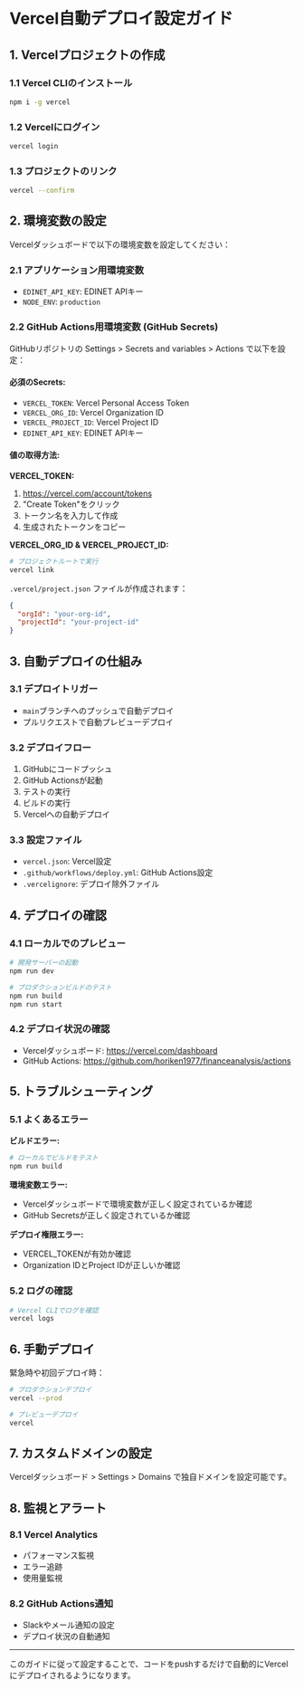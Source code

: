 # Vercel自動デプロイ設定ガイド

## 1. Vercelプロジェクトの作成

### 1.1 Vercel CLIのインストール
```bash
npm i -g vercel
```

### 1.2 Vercelにログイン
```bash
vercel login
```

### 1.3 プロジェクトのリンク
```bash
vercel --confirm
```

## 2. 環境変数の設定

Vercelダッシュボードで以下の環境変数を設定してください：

### 2.1 アプリケーション用環境変数
- `EDINET_API_KEY`: EDINET APIキー
- `NODE_ENV`: `production`

### 2.2 GitHub Actions用環境変数 (GitHub Secrets)

GitHubリポジトリの Settings > Secrets and variables > Actions で以下を設定：

#### 必須のSecrets:
- `VERCEL_TOKEN`: Vercel Personal Access Token
- `VERCEL_ORG_ID`: Vercel Organization ID
- `VERCEL_PROJECT_ID`: Vercel Project ID
- `EDINET_API_KEY`: EDINET APIキー

#### 値の取得方法:

**VERCEL_TOKEN:**
1. https://vercel.com/account/tokens
2. "Create Token"をクリック
3. トークン名を入力して作成
4. 生成されたトークンをコピー

**VERCEL_ORG_ID & VERCEL_PROJECT_ID:**
```bash
# プロジェクトルートで実行
vercel link
```
`.vercel/project.json` ファイルが作成されます：
```json
{
  "orgId": "your-org-id",
  "projectId": "your-project-id"
}
```

## 3. 自動デプロイの仕組み

### 3.1 デプロイトリガー
- `main`ブランチへのプッシュで自動デプロイ
- プルリクエストで自動プレビューデプロイ

### 3.2 デプロイフロー
1. GitHubにコードプッシュ
2. GitHub Actionsが起動
3. テストの実行
4. ビルドの実行
5. Vercelへの自動デプロイ

### 3.3 設定ファイル
- `vercel.json`: Vercel設定
- `.github/workflows/deploy.yml`: GitHub Actions設定
- `.vercelignore`: デプロイ除外ファイル

## 4. デプロイの確認

### 4.1 ローカルでのプレビュー
```bash
# 開発サーバーの起動
npm run dev

# プロダクションビルドのテスト
npm run build
npm run start
```

### 4.2 デプロイ状況の確認
- Vercelダッシュボード: https://vercel.com/dashboard
- GitHub Actions: https://github.com/horiken1977/financeanalysis/actions

## 5. トラブルシューティング

### 5.1 よくあるエラー

**ビルドエラー:**
```bash
# ローカルでビルドをテスト
npm run build
```

**環境変数エラー:**
- Vercelダッシュボードで環境変数が正しく設定されているか確認
- GitHub Secretsが正しく設定されているか確認

**デプロイ権限エラー:**
- VERCEL_TOKENが有効か確認
- Organization IDとProject IDが正しいか確認

### 5.2 ログの確認
```bash
# Vercel CLIでログを確認
vercel logs
```

## 6. 手動デプロイ

緊急時や初回デプロイ時：
```bash
# プロダクションデプロイ
vercel --prod

# プレビューデプロイ
vercel
```

## 7. カスタムドメインの設定

Vercelダッシュボード > Settings > Domains で独自ドメインを設定可能です。

## 8. 監視とアラート

### 8.1 Vercel Analytics
- パフォーマンス監視
- エラー追跡
- 使用量監視

### 8.2 GitHub Actions通知
- Slackやメール通知の設定
- デプロイ状況の自動通知

---

このガイドに従って設定することで、コードをpushするだけで自動的にVercelにデプロイされるようになります。